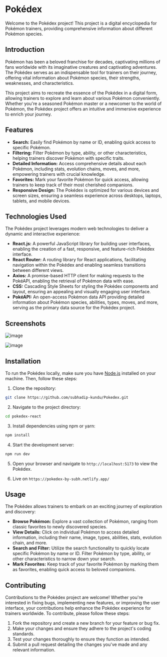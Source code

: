 # Pokédex

Welcome to the Pokédex project! This project is a digital encyclopedia for Pokémon trainers, providing comprehensive information about different Pokémon species.

## Introduction

Pokémon has been a beloved franchise for decades, captivating millions of fans worldwide with its imaginative creatures and captivating adventures. The Pokédex serves as an indispensable tool for trainers on their journey, offering vital information about Pokémon species, their strengths, weaknesses, and characteristics.

This project aims to recreate the essence of the Pokédex in a digital form, allowing trainers to explore and learn about various Pokémon conveniently. Whether you're a seasoned Pokémon master or a newcomer to the world of Pokémon, the Pokédex project offers an intuitive and immersive experience to enrich your journey.

## Features

- **Search:** Easily find Pokémon by name or ID, enabling quick access to specific Pokémon.
- **Filtering:** Filter Pokémon by type, ability, or other characteristics, helping trainers discover Pokémon with specific traits.
- **Detailed Information:** Access comprehensive details about each Pokémon, including stats, evolution chains, moves, and more, empowering trainers with crucial knowledge.
- **Favorites:** Mark your favorite Pokémon for quick access, allowing trainers to keep track of their most cherished companions.
- **Responsive Design:** The Pokédex is optimized for various devices and screen sizes, ensuring a seamless experience across desktops, laptops, tablets, and mobile devices.

## Technologies Used

The Pokédex project leverages modern web technologies to deliver a dynamic and interactive experience:

- **React.js:** A powerful JavaScript library for building user interfaces, enabling the creation of a fast, responsive, and feature-rich Pokédex interface.
- **React Router:** A routing library for React applications, facilitating navigation within the Pokédex and enabling seamless transitions between different views.
- **Axios:** A promise-based HTTP client for making requests to the PokéAPI, enabling the retrieval of Pokémon data with ease.
- **CSS:** Cascading Style Sheets for styling the Pokédex components and layout, ensuring an appealing and visually engaging user interface.
- **PokéAPI:** An open-access Pokémon data API providing detailed information about Pokémon species, abilities, types, moves, and more, serving as the primary data source for the Pokédex project.

## Screenshots

![image](https://github.com/subhadip-kundu/Pokedex/assets/124190254/8120ad48-c766-4de8-b58b-c446a3e78aad)

![image](https://github.com/subhadip-kundu/Pokedex/assets/124190254/d1516c9d-a001-4b03-a038-654b73ed5e44)


## Installation

To run the Pokédex locally, make sure you have [Node.js](https://nodejs.org/) installed on your machine. Then, follow these steps:

1. Clone the repository:

```bash
git clone https://github.com/subhadip-kundu/Pokedex.git
```

2. Navigate to the project directory:

```bash
cd pokedex-react
```

3. Install dependencies using npm or yarn:

```bash
npm install
```

4. Start the development server:

```bash
npm run dev
```

5. Open your browser and navigate to `http://localhost:5173` to view the Pokédex.

6. Live on `https://pokedex-by-subh.netlify.app/`

## Usage

The Pokédex allows trainers to embark on an exciting journey of exploration and discovery:

- **Browse Pokémon:** Explore a vast collection of Pokémon, ranging from classic favorites to newly discovered species.
- **View Details:** Click on individual Pokémon to access detailed information, including their name, image, types, abilities, stats, evolution chain, and more.
- **Search and Filter:** Utilize the search functionality to quickly locate specific Pokémon by name or ID. Filter Pokémon by type, ability, or other characteristics to narrow down your search.
- **Mark Favorites:** Keep track of your favorite Pokémon by marking them as favorites, enabling quick access to beloved companions.

## Contributing

Contributions to the Pokédex project are welcome! Whether you're interested in fixing bugs, implementing new features, or improving the user interface, your contributions help enhance the Pokédex experience for trainers worldwide. To contribute, please follow these steps:

1. Fork the repository and create a new branch for your feature or bug fix.
2. Make your changes and ensure they adhere to the project's coding standards.
3. Test your changes thoroughly to ensure they function as intended.
4. Submit a pull request detailing the changes you've made and any relevant information.
